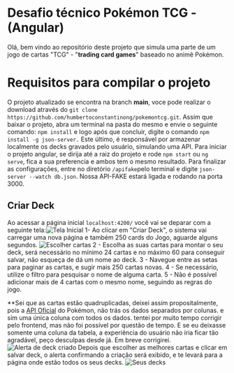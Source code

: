 # Desafio técnico Pokémon TCG - (Angular)

Olá, bem vindo ao repositório deste projeto que simula uma parte de um jogo de cartas "TCG" - "**trading card games**" baseado no animê Pokémon.


# Requisitos para compilar o projeto
O projeto atualizado se encontra na branch **main**, voce pode realizar o download através do
``git clone https://github.com/humbertoconstantinong/pokemontcg.git``.
Assim que baixar o projeto, abra um terminal na pasta do mesmo e envie o seguinte comando:
``npm install`` e logo após que concluir, digite o comando ``npm install -g json-server.``
Este último, é responsável por armazenar localmente os decks gravados pelo usuário, simulando uma API.
Para iniciar o projeto angular, se dirija até a raiz do projeto e  rode ``npm start`` ou ``ng serve``, fica a sua preferencia e ambos tem o mesmo resultado.
Para finalizar as configurações, entre no diretório  ``/apifake``pelo terminal e digite ``json-server --watch db.json``.
Nossa API-FAKE estará ligada e  rodando na porta 3000.


## Criar Deck

Ao acessar a página inicial ``localhost:4200/`` você vai se deparar com a seguinte tela:![Tela Inicial](https://i.imgur.com/PtUTDFd.png)
1- Ao clicar em "Criar Deck", o sistema vai carregar uma nova página e também 250 cards do Jogo, aguarde alguns segundos.
![Escolher cartas](https://i.imgur.com/V8qHXv5.png)
2 - Escolha as suas cartas para montar o seu deck, será necessário no mínimo 24 cartas e no máximo 60 para conseguir salvar, não esqueça de dá um nome ao deck.
3 - Navegue entre as setas para paginar as cartas, e sugir mais 250 cartas novas.
4 - Se necessário, utilize o filtro para pesquisar o nome de alguma carta.
5 - Não é possível adicionar mais de 4 cartas com o mesmo nome, seguindo as regras do jogo.

**Sei que as cartas estão quadruplicadas, deixei assim propositalmente, pois a [API Oficial](https://docs.pokemontcg.io/) do Pokémon, não trás os dados separados por colunas. e sim uma única coluna com todos os dados. tentei por muito tempo corrigir pelo frontend, mas não foi possível por questão de tempo. E se eu deixasse somente uma coluna da tabela, a experiência do usuário não iria ficar tão agradável, peço desculpas desde já. Em breve corrigirei.
![Alerta de deck criado](https://i.imgur.com/hgE9JjK.png)
Depois que escolher as melhores cartas e clicar em salvar deck, o alerta confirmando a criação será exibido, e te levará para a página onde estão todos os seus decks.
![Seus decks](https://i.imgur.com/3re0M84.png)
